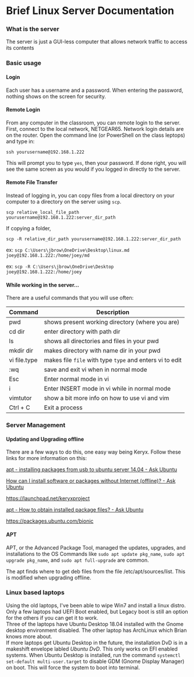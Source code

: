 # Brief Linux Server Documentation

### What is the server
The server is just a GUI-less computer that allows network traffic to access its contents



### Basic usage
#### Login
Each user has a username and a password. When entering the password, nothing shows on the screen for security.

#### Remote Login
From any computer in the classroom, you can remote login to the server. First, connect to the local network, NETGEAR65. Network login details are on the router. Open the command line (or PowerShell on the class leptops) and type in:

`ssh yourusername@192.168.1.222`

This will prompt you to type `yes`, then your password.
If done right, you will see the same screen as you would if you logged in directly to the server.

#### Remote File Transfer
Instead of logging in, you can copy files from a local directory on your computer to a directory on the server using `scp`.

`scp relative_local_file_path yourusername@192.168.1.222:server_dir_path`

If copying a folder,

`scp -R relative_dir_path yourusername@192.168.1.222:server_dir_path`

ex: `scp C:\Users\jbrow\OneDrive\Desktop\linux.md joey@192.168.1.222:/home/joey/md`

ex: `scp -R C:\Users\jbrow\OneDrive\Desktop joey@192.168.1.222:/home/joey`

#### While working in the server...
There are a useful commands that you will use often:

| Command      | Description                                              |
|--------------|----------------------------------------------------------|
| pwd          | shows present working directory (where you are)          |
| cd dir       | enter directory with path dir                            |
| ls           | shows all directories and files in your pwd              |
| mkdir dir    | makes directory with name dir in your pwd                |
| vi file.type | makes file `file` with type `type` and enters vi to edit |
| :wq          | save and exit vi when in normal mode                     |
| Esc          | Enter normal mode in vi                                  |
| i            | Enter INSERT mode in vi while in normal mode             |
| vimtutor     | show a bit more info on how to use vi and vim            |
| Ctrl + C     | Exit a process                                           |


### Server Management
#### Updating and Upgrading offline
There are a few ways to do this, one easy way being Keryx.
Follow these links for more information on this:

[apt - installing packages from usb to ubuntu server 14.04 - Ask Ubuntu](https://askubuntu.com/questions/711890/installing-packages-from-usb-to-ubuntu-server-14-04) 

[How can I install software or packages without Internet (offline)? - Ask Ubuntu](https://askubuntu.com/questions/974/how-can-i-install-software-or-packages-without-internet-offline)

https://launchpad.net/keryxproject  

[apt - How to obtain installed package files? - Ask Ubuntu](https://askubuntu.com/questions/86358/how-to-obtain-installed-package-files) 

https://packages.ubuntu.com/bionic  

#### APT
APT, or the Advanced Package Tool, managed the updates, upgrades, and installations to the OS
Commands like `sudo apt update pkg_name`, `sudo apt upgrade pkg_name`, and `sudo apt full-upgrade` are common.

The apt finds where to get deb files from the file /etc/apt/sources/list. This is modified when upgrading offline.

### Linux based laptops
Using the old laptops, I've been able to wipe Win7 and install a linux distro. Only a few laptops had UEFI Boot enabled, but Legacy boot is still an option for the others if you can get it to work.  
Three of the laptops have Ubuntu Desktop 18.04 installed with the Gnome desktop environment disabled. The other laptop has ArchLinux which Brian knows more about.  
If more laptops get Ubuntu Desktop in the future, the installation DvD is in a makeshift envelope labled *Ubuntu DvD*. This only works on EFI enabled systems.
When Ubuntu Desktop is installed, run the command `systemctl set-default multi-user.target` to disable GDM (Gnome Display Manager) on boot. This will force the system to boot into terminal.

